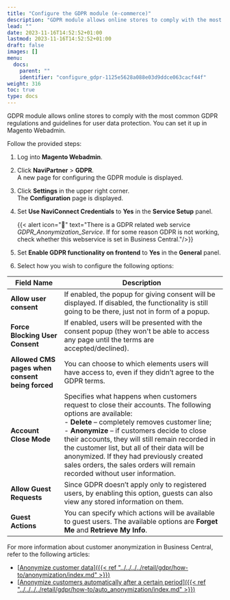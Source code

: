 ```yaml
---
title: "Configure the GDPR module (e-commerce)"
description: "GDPR module allows online stores to comply with the most common GDPR regulations and guidelines for user data protection. You can set it up in Magento Webadmin."
lead: ""
date: 2023-11-16T14:52:52+01:00
lastmod: 2023-11-16T14:52:52+01:00
draft: false
images: []
menu:
  docs:
    parent: ""
    identifier: "configure_gdpr-1125e5628a088e03d9ddce063cacf44f"
weight: 316
toc: true
type: docs
---
```


GDPR module allows online stores to comply with the most common GDPR regulations and guidelines for user data protection. You can set it up in Magento Webadmin.

Follow the provided steps:

1. Log into **Magento Webadmin**.
2. Click **NaviPartner** > **GDPR**.    
   A new page for configuring the GDPR module is displayed.
3. Click **Settings** in the upper right corner.    
   The **Configuration** page is displayed.
4. Set **Use NaviConnect Credentials** to **Yes** in the **Service Setup** panel.      
   
   {{< alert icon="📝" text="There is a GDPR related web service <i>GDPR_Anonymization_Service</i>. If for some reason GDPR is not working, check whether this webservice is set in Business Central."/>}}

5. Set **Enable GDPR functionality on frontend** to **Yes** in the **General** panel.
6. Select how you wish to configure the following options:

| Field Name      | Description |
| ----------- | ----------- |
| **Allow user consent** | If enabled, the popup for giving consent will be displayed. If disabled, the functionality is still going to be there, just not in form of a popup. |
| **Force Blocking User Consent** |If enabled, users will be presented with the consent popup (they won't be able to access any page until the terms are accepted/declined).  |
| **Allowed CMS pages when consent being forced** | You can choose to which elements users will have access to, even if they didn’t agree to the GDPR terms. |
| **Account Close Mode** | Specifies what happens when customers request to close their accounts. The following options are available: </br> - **Delete** – completely removes customer line; </br> - **Anonymize** – if customers decide to close their accounts, they will still remain recorded in the customer list, but all of their data will be anonymized. If they had previously created sales orders, the sales orders will remain recorded without user information. |
| **Allow Guest Requests** | Since GDPR doesn’t apply only to registered users, by enabling this option, guests can also view any stored information on them.  | 
| **Guest Actions** | You can specify which actions will be available to guest users. The available options are **Forget Me** and **Retrieve My Info**. | 

For more information about customer anonymization in Business Central, refer to the following articles:

- [<ins>Anonymize customer data<ins>]({{< ref "../../../../retail/gdpr/how-to/anonymization/index.md" >}})
- [<ins>Anonymize customers automatically after a certain period<ins>]({{< ref "../../../../retail/gdpr/how-to/auto_anonymization/index.md" >}})